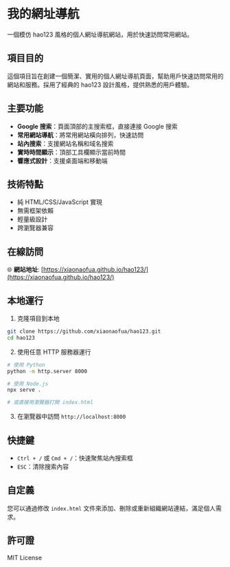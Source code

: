 # 我的網址導航

一個模仿 hao123 風格的個人網址導航網站，用於快速訪問常用網站。

## 項目目的

這個項目旨在創建一個簡潔、實用的個人網址導航頁面，幫助用戶快速訪問常用的網站和服務。採用了經典的 hao123 設計風格，提供熟悉的用戶體驗。

## 主要功能

- **Google 搜索**：頁面頂部的主搜索框，直接連接 Google 搜索
- **常用網站導航**：將常用網站橫向排列，快速訪問
- **站內搜索**：支援網站名稱和域名搜索
- **實時時間顯示**：頂部工具欄顯示當前時間
- **響應式設計**：支援桌面端和移動端

## 技術特點

- 純 HTML/CSS/JavaScript 實現
- 無需框架依賴
- 輕量級設計
- 跨瀏覽器兼容

## 在線訪問

🌐 **網站地址**: [https://xiaonaofua.github.io/hao123/](https://xiaonaofua.github.io/hao123/)

## 本地運行

1. 克隆項目到本地
```bash
git clone https://github.com/xiaonaofua/hao123.git
cd hao123
```

2. 使用任意 HTTP 服務器運行
```bash
# 使用 Python
python -m http.server 8000

# 使用 Node.js
npx serve .

# 或直接用瀏覽器打開 index.html
```

3. 在瀏覽器中訪問 `http://localhost:8000`

## 快捷鍵

- `Ctrl + /` 或 `Cmd + /`：快速聚焦站內搜索框
- `ESC`：清除搜索內容

## 自定義

您可以通過修改 `index.html` 文件來添加、刪除或重新組織網站連結，滿足個人需求。

## 許可證

MIT License
